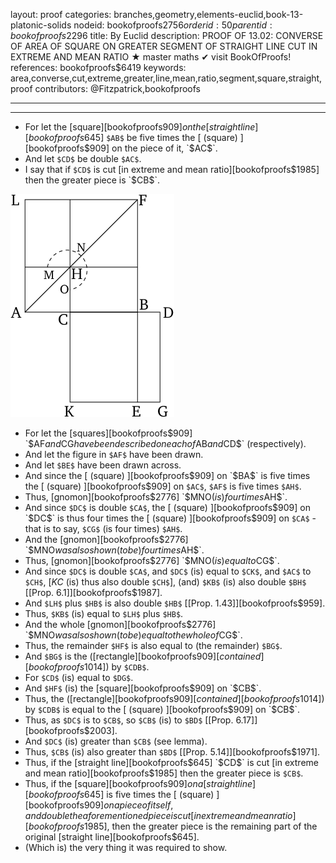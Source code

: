 layout: proof
categories: branches,geometry,elements-euclid,book-13-platonic-solids
nodeid: bookofproofs$2756
orderid: 50
parentid: bookofproofs$2296
title: By Euclid
description: PROOF OF 13.02: CONVERSE OF AREA OF SQUARE ON GREATER SEGMENT OF STRAIGHT LINE CUT IN EXTREME AND MEAN RATIO &#9733; master maths &#10004; visit BookOfProofs!
references: bookofproofs$6419
keywords: area,converse,cut,extreme,greater,line,mean,ratio,segment,square,straight,proof
contributors: @Fitzpatrick,bookofproofs

---


---



* For let the [square][bookofproofs$909] on the [straight line][bookofproofs$645] `$AB$` be five times the [ (square) ][bookofproofs$909] on the piece of it, `$AC$`.
* And let `$CD$` be double `$AC$`.
* I say that if `$CD$` is cut [in extreme and mean ratio][bookofproofs$1985] then the greater piece is `$CB$`.

![fig02e](https://github.com/bookofproofs/bookofproofs.github.io/blob/main/_sources/_assets/images/euclid/Book13/fig02e.png?raw=true)

* For let the [squares][bookofproofs$909] `$AF$` and `$CG$` have been described on each of `$AB$` and `$CD$` (respectively).
* And let the figure in `$AF$` have been drawn.
* And let `$BE$` have been drawn across.
* And since the [ (square) ][bookofproofs$909] on `$BA$` is five times the [ (square) ][bookofproofs$909] on `$AC$`, `$AF$` is five times `$AH$`.
* Thus, [gnomon][bookofproofs$2776] `$MNO$` (is) four times `$AH$`.
* And since `$DC$` is double `$CA$`, the [ (square) ][bookofproofs$909] on `$DC$` is thus four times the [ (square) ][bookofproofs$909] on `$CA$` - that is to say, `$CG$` (is four times) `$AH$`.
* And the [gnomon][bookofproofs$2776] `$MNO$` was also shown (to be) four times `$AH$`.
* Thus, [gnomon][bookofproofs$2776] `$MNO$` (is) equal to `$CG$`.
* And since `$DC$` is double `$CA$`, and `$DC$` (is) equal to `$CK$`, and `$AC$` to `$CH$`, [$KC$ (is) thus also double `$CH$`], (and) `$KB$` (is) also double `$BH$` [[Prop. 6.1]][bookofproofs$1987].
* And `$LH$` plus `$HB$` is also double `$HB$` [[Prop. 1.43]][bookofproofs$959].
* Thus, `$KB$` (is) equal to `$LH$` plus `$HB$`.
* And the whole [gnomon][bookofproofs$2776] `$MNO$` was also shown (to be) equal to the whole of `$CG$`.
* Thus, the remainder `$HF$` is also equal to (the remainder) `$BG$`.
* And `$BG$` is the ([rectangle][bookofproofs$909] [contained][bookofproofs$1014]) by `$CDB$`.
* For `$CD$` (is) equal to `$DG$`.
* And `$HF$` (is) the [square][bookofproofs$909] on `$CB$`.
* Thus, the ([rectangle][bookofproofs$909] [contained][bookofproofs$1014]) by `$CDB$` is equal to the [ (square) ][bookofproofs$909] on `$CB$`.
* Thus, as `$DC$` is to `$CB$`, so `$CB$` (is) to `$BD$` [[Prop. 6.17]][bookofproofs$2003].
* And `$DC$` (is) greater than `$CB$` (see lemma).
* Thus, `$CB$` (is) also greater than `$BD$` [[Prop. 5.14]][bookofproofs$1971].
* Thus, if the [straight line][bookofproofs$645] `$CD$` is cut [in extreme and mean ratio][bookofproofs$1985] then the greater piece is `$CB$`.
* Thus, if the [square][bookofproofs$909] on a [straight line][bookofproofs$645] is five times the [ (square) ][bookofproofs$909] on a piece of itself, and double the aforementioned piece is cut [in extreme and mean ratio][bookofproofs$1985], then the greater piece is the remaining part of the original [straight line][bookofproofs$645].
* (Which is) the very thing it was required to show.
